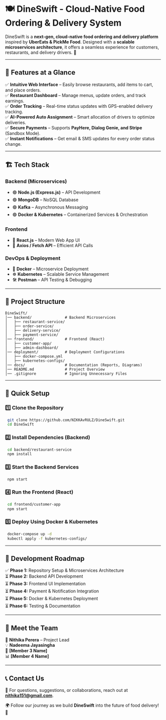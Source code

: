 # 🍽️ DineSwift - Cloud-Native Food Ordering & Delivery System  

DineSwift is a **next-gen, cloud-native food ordering and delivery platform** inspired by **UberEats & PickMe Food**. Designed with a **scalable microservices architecture**, it offers a seamless experience for customers, restaurants, and delivery drivers. 🚀

---

## 🚀 Features at a Glance  

✅ **Intuitive Web Interface** – Easily browse restaurants, add items to cart, and place orders.  
✅ **Restaurant Dashboard** – Manage menus, update orders, and track earnings.  
✅ **Order Tracking** – Real-time status updates with GPS-enabled delivery tracking.  
✅ **AI-Powered Auto Assignment** – Smart allocation of drivers to optimize deliveries.  
✅ **Secure Payments** – Supports **PayHere, Dialog Genie, and Stripe** (Sandbox Mode).  
✅ **Instant Notifications** – Get email & SMS updates for every order status change.  

---

## 🏗️ Tech Stack  

### **Backend (Microservices)**  
- 🟢 **Node.js (Express.js)** – API Development  
- 🟢 **MongoDB** – NoSQL Database  
- 🟢 **Kafka** – Asynchronous Messaging  
- 🟢 **Docker & Kubernetes** – Containerized Services & Orchestration  

### **Frontend**  
- 🎨 **React.js** – Modern Web App UI  
- 🔄 **Axios / Fetch API** – Efficient API Calls  

### **DevOps & Deployment**  
- 🐳 **Docker** – Microservice Deployment  
- ☸️ **Kubernetes** – Scalable Service Management  
- 🛠️ **Postman** – API Testing & Debugging  

---

## 📂 Project Structure  

```
DineSwift/
│── backend/               # Backend Microservices  
│   ├── restaurant-service/  
│   ├── order-service/  
│   ├── delivery-service/  
│   ├── payment-service/  
│── frontend/              # Frontend (React)  
│   ├── customer-app/  
│   ├── admin-dashboard/  
│── deployment/            # Deployment Configurations  
│   ├── docker-compose.yml  
│   ├── kubernetes-configs/  
│── docs/                  # Documentation (Reports, Diagrams)  
│── README.md              # Project Overview  
│── .gitignore             # Ignoring Unnecessary Files  
```

---

## 🔧 Quick Setup  

### 1️⃣ Clone the Repository  
```bash
 git clone https://github.com/NIKKAvRULZ/DineSwift.git
 cd DineSwift
```

### 2️⃣ Install Dependencies (Backend)  
```bash
 cd backend/restaurant-service
 npm install
```

### 3️⃣ Start the Backend Services  
```bash
 npm start
```

### 4️⃣ Run the Frontend (React)  
```bash
 cd frontend/customer-app
 npm start
```

### 5️⃣ Deploy Using Docker & Kubernetes  
```bash
 docker-compose up -d
 kubectl apply -f kubernetes-configs/
```

---

## 📌 Development Roadmap  

✅ **Phase 1:** Repository Setup & Microservices Architecture  
⏳ **Phase 2:** Backend API Development  
⏳ **Phase 3:** Frontend UI Implementation  
⏳ **Phase 4:** Payment & Notification Integration  
⏳ **Phase 5:** Docker & Kubernetes Deployment  
⏳ **Phase 6:** Testing & Documentation  

---

## 👥 Meet the Team  

🚀 **Nithika Perera** – Project Lead  
💡 **Nadeema Jayasingha**   
🔧 **[Member 3 Name]**  
📊 **[Member 4 Name]** 

---

## 📞 Contact Us  

📧 For questions, suggestions, or collaborations, reach out at **nithika151@gmail.com**.  

🌍 Follow our journey as we build **DineSwift** into the future of food delivery! 🚀

